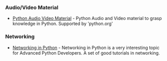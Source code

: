 ### Audio/Video Material

- [Python Audio Video Material](https://www.python.org/doc/av/) - Python Audio and Video material to grasp knowledge in Python. Supported by 'python.org'

### Networking
- [Networking in Python](http://www.tutorialspoint.com/python/python_networking.htm/) - Networking in Python is a very interesting topic for Advanced Python Developers. A set of good tutorials in networking.
